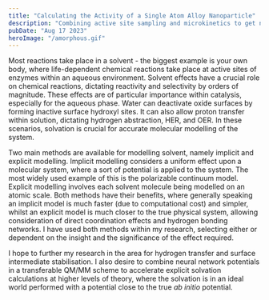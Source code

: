 ```yaml
---
title: "Calculating the Activity of a Single Atom Alloy Nanoparticle"
description: "Combining active site sampling and microkinetics to get nanoparticle activity"
pubDate: "Aug 17 2023"
heroImage: "/amorphous.gif"
---
```


<p>Most reactions take place in a solvent - the biggest example is your own body, where life-dependent chemical reactions take place at active sites of enzymes within an aqueous environment.
Solvent effects have a crucial role on chemical reactions, dictating reactivity and selectivity by orders of magnitude.
These effects are of particular importance within catalysis, especially for the aqueous phase.
Water can deactivate oxide surfaces by forming inactive surface hydroxyl sites.
It can also allow proton transfer within solution, dictating hydrogen abstraction, HER, and OER.
In these scenarios, solvation is crucial for accurate molecular modelling of the system.
</p>
<p>Two main methods are available for modelling solvent, namely implicit and explicit modelling.
Implicit modelling considers a uniform effect upon a molecular system, where a sort of potential is applied to the system.
The most widely used example of this is the polarizable continuum model.
Explicit modelling involves each solvent molecule being modelled on an atomic scale.
Both methods have their benefits, where generally speaking an implicit model is much faster (due to computational cost) and simpler, whilst an explicit model is much closer to the true physical system, allowing consideration of direct coordination effects and hydrogen bonding networks.
I have used both methods within my research, selecting either or dependent on the insight and the significance of the effect required.</p>
<p>I hope to further my research in the area for hydrogen transfer and surface intermediate stabilisation.
I also desire to combine neural network potentials in a transferable QM/MM scheme to accelerate explicit solvation calculations at higher levels of theory, where the solvation is in an ideal world performed with a potential close to the true <em>ab initio</em> potential.</p>